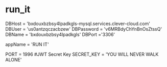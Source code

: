 # run_it
DBHost = 'bxdouxbzbsy4lpadkgls-mysql.services.clever-cloud.com'
DBUser = 'us0antzqczacbzew'
DBPassword = 'v6MRBdyChYnBnOsZtssQ'
DBName = 'bxdouxbzbsy4lpadkgls'
DBPort ='3306'

appName = 'RUN IT'

PORT = 1996
#JWT Secret Key
SECRET_KEY = 'YOU WILL NEVER WALK ALONE'
